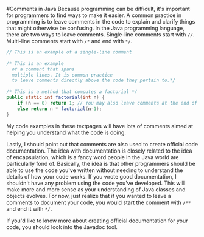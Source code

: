 #Comments in Java
Because programming can be difficult, it's important for programmers to find ways to make it easier. A common practice in programming is to leave comments in the code to explain and clarify things that might otherwise be confusing. In the Java programming language, there are two ways to leave comments. Single-line comments start with `//`. Multi-line comments start with `/*` and end with `*/`.

```java
// This is an example of a single-line comment
 
/* This is an example 
  of a comment that spans
  multiple lines. It is common practice
  to leave comments directly above the code they pertain to.*/
  
/* This is a method that computes a factorial */
public static int factorial(int n) {
    if (n == 0) return 1; // You may also leave comments at the end of lines
    else return n * factorial(n-1);
}
```

My code examples in these textpages will have lots of comments aimed at helping you understand what the code is doing.

Lastly, I should point out that comments are also used to create official code documentation. The idea with documentation is closely related to the idea of encapsulation, which is a fancy word people in the Java world are particularly fond of. Basically, the idea is that other programmers should be able to use the code you've written without needing to understand the details of how your code works. If you wrote good documentation, I shouldn't have any problem using the code you've developed. This will make more and more sense as your understanding of Java classes and objects evolves. For now, just realize that if you wanted to leave a comments to document your code, you would start the comment with `/**` and end it with `*/`.

If you'd like to know more about creating official documentation for your code, you should look into the Javadoc tool.